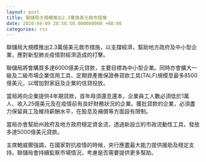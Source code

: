 ```yaml
---
layout: post
title: 聯儲局大規模推出2.3萬億美元救市措施
date: 2020-04-09 20:58:50.000000000 +08:00
categories: rss
---
```


聯儲局大規模推出2.3萬億美元救市措施，以支撐經濟，幫助地方政府及中小型企業，應對新型肺炎疫情對經濟造成的打擊。

聯儲局將會購買多達6000億美元貸款，主要目標為中小型企業。同時亦會擴大一級及二級市場企業信用工具、定期資產擔保證券貸款工具(TALF)規模至最多8500億美元，以增加對家庭及企業的信貸投放。

當局將向企業提供4年期貸款，首年毋須還息還本，企業員工人數必須低於1萬人、收入25億美元及在疫情前有良好財務狀況的企業。獲批貸款的企業，必須盡力保留員工及維持薪酬水平，在股息及補償等方面設有限制。

當局亦會幫助州政府及地方政府穩定資金流，透過新設立的市政流動性工具，發放多達5000億美元貸款。

主席鮑威爾強調，在國家對抗疫情的時候，央行應盡最大能力提供援助及穩定支持。聯儲局會持續監察市場情況，考慮是否需要提供更多幫助。
